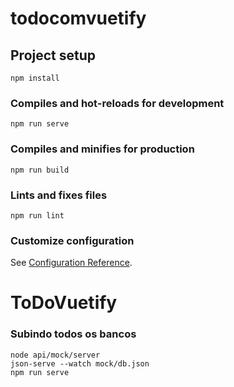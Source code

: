 # todocomvuetify

## Project setup

```
npm install
```

### Compiles and hot-reloads for development

```
npm run serve
```

### Compiles and minifies for production

```
npm run build
```

### Lints and fixes files

```
npm run lint
```

### Customize configuration

See [Configuration Reference](https://cli.vuejs.org/config/).

# ToDoVuetify

### Subindo todos os bancos

```
node api/mock/server
json-serve --watch mock/db.json
npm run serve
```
